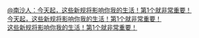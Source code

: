   
[@南沙人：今天起，这些新规将影响你我的生活！第1个就非常重要！](http://www.dianyue.me/archives/561/jxod7u1iq5ugghj4/)  
[今天起，这些新规将影响你我的生活！第1个就非常重要！](http://www.dianyue.me/archives/355/t8ofzj4j5rk36493/)  
[这些新规将影响你我的生活！第1个就非常重要！](http://www.dianyue.me/archives/951/352g773ro8cn9lso/)